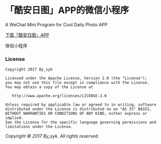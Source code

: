 # 「酷安日图」APP的微信小程序
A WeChat Mini Program for Cool Daily Photo APP


[下载「酷安日图」APP](http://www.coolapk.com/apk/com.by_syk.cooldp)


体验小程序


### License

    Copyright 2017 By_syk

    Licensed under the Apache License, Version 2.0 (the "License");
    you may not use this file except in compliance with the License.
    You may obtain a copy of the License at

       http://www.apache.org/licenses/LICENSE-2.0

    Unless required by applicable law or agreed to in writing, software
    distributed under the License is distributed on an "AS IS" BASIS,
    WITHOUT WARRANTIES OR CONDITIONS OF ANY KIND, either express or implied.
    See the License for the specific language governing permissions and
    limitations under the License.


*Copyright &#169; 2017 By_syk. All rights reserved.*